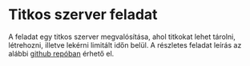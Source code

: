 # Titkos szerver feladat

A feladat egy titkos szerver megvalósítása, ahol titkokat lehet tárolni, létrehozni, illetve lekérni limitált időn belül. A részletes feladat leírás az alábbi [github repóban](https://github.com/ngabesz-wse/secret-server-task) érhető el. 